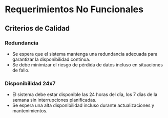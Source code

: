 # Requerimientos No Funcionales

## Criterios de Calidad

### Redundancia
- Se espera que el sistema mantenga una redundancia adecuada para garantizar la disponibilidad continua.
- Se debe minimizar el riesgo de pérdida de datos incluso en situaciones de fallo.

### Disponibilidad 24x7
- El sistema debe estar disponible las 24 horas del día, los 7 días de la semana sin interrupciones planificadas.
- Se espera una alta disponibilidad incluso durante actualizaciones y mantenimientos.

